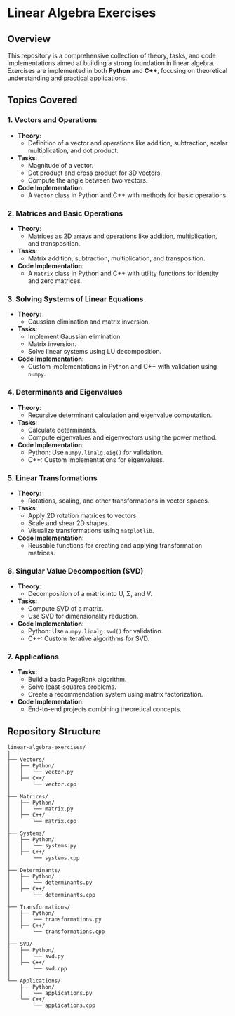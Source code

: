 # Linear Algebra Exercises

## Overview
This repository is a comprehensive collection of theory, tasks, and code implementations aimed at building a strong foundation in linear algebra. Exercises are implemented in both **Python** and **C++**, focusing on theoretical understanding and practical applications.

## Topics Covered
### 1. **Vectors and Operations**
- **Theory**:
  - Definition of a vector and operations like addition, subtraction, scalar multiplication, and dot product.
- **Tasks**:
  - Magnitude of a vector.
  - Dot product and cross product for 3D vectors.
  - Compute the angle between two vectors.
- **Code Implementation**:
  - A `Vector` class in Python and C++ with methods for basic operations.

### 2. **Matrices and Basic Operations**
- **Theory**:
  - Matrices as 2D arrays and operations like addition, multiplication, and transposition.
- **Tasks**:
  - Matrix addition, subtraction, multiplication, and transposition.
- **Code Implementation**:
  - A `Matrix` class in Python and C++ with utility functions for identity and zero matrices.

### 3. **Solving Systems of Linear Equations**
- **Theory**:
  - Gaussian elimination and matrix inversion.
- **Tasks**:
  - Implement Gaussian elimination.
  - Matrix inversion.
  - Solve linear systems using LU decomposition.
- **Code Implementation**:
  - Custom implementations in Python and C++ with validation using `numpy`.

### 4. **Determinants and Eigenvalues**
- **Theory**:
  - Recursive determinant calculation and eigenvalue computation.
- **Tasks**:
  - Calculate determinants.
  - Compute eigenvalues and eigenvectors using the power method.
- **Code Implementation**:
  - Python: Use `numpy.linalg.eig()` for validation.
  - C++: Custom implementations for eigenvalues.

### 5. **Linear Transformations**
- **Theory**:
  - Rotations, scaling, and other transformations in vector spaces.
- **Tasks**:
  - Apply 2D rotation matrices to vectors.
  - Scale and shear 2D shapes.
  - Visualize transformations using `matplotlib`.
- **Code Implementation**:
  - Reusable functions for creating and applying transformation matrices.

### 6. **Singular Value Decomposition (SVD)**
- **Theory**:
  - Decomposition of a matrix into U, Σ, and V.
- **Tasks**:
  - Compute SVD of a matrix.
  - Use SVD for dimensionality reduction.
- **Code Implementation**:
  - Python: Use `numpy.linalg.svd()` for validation.
  - C++: Custom iterative algorithms for SVD.

### 7. **Applications**
- **Tasks**:
  - Build a basic PageRank algorithm.
  - Solve least-squares problems.
  - Create a recommendation system using matrix factorization.
- **Code Implementation**:
  - End-to-end projects combining theoretical concepts.

## Repository Structure
```plaintext
linear-algebra-exercises/
│
├── Vectors/
│   ├── Python/
│   │   └── vector.py
│   ├── C++/
│       └── vector.cpp
│
├── Matrices/
│   ├── Python/
│   │   └── matrix.py
│   ├── C++/
│       └── matrix.cpp
│
├── Systems/
│   ├── Python/
│   │   └── systems.py
│   ├── C++/
│       └── systems.cpp
│
├── Determinants/
│   ├── Python/
│   │   └── determinants.py
│   ├── C++/
│       └── determinants.cpp
│
├── Transformations/
│   ├── Python/
│   │   └── transformations.py
│   ├── C++/
│       └── transformations.cpp
│
├── SVD/
│   ├── Python/
│   │   └── svd.py
│   ├── C++/
│       └── svd.cpp
│
└── Applications/
    ├── Python/
    │   └── applications.py
    └── C++/
        └── applications.cpp
